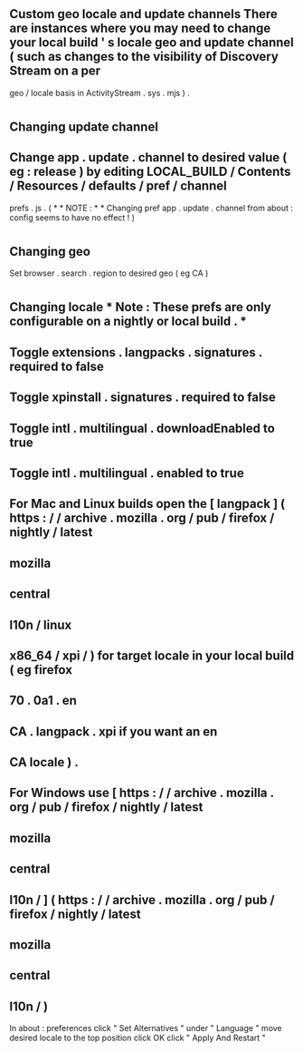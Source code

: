 #
Custom
geo
locale
and
update
channels
There
are
instances
where
you
may
need
to
change
your
local
build
'
s
locale
geo
and
update
channel
(
such
as
changes
to
the
visibility
of
Discovery
Stream
on
a
per
-
geo
/
locale
basis
in
ActivityStream
.
sys
.
mjs
)
.
#
#
Changing
update
channel
-
Change
app
.
update
.
channel
to
desired
value
(
eg
:
release
)
by
editing
LOCAL_BUILD
/
Contents
/
Resources
/
defaults
/
pref
/
channel
-
prefs
.
js
.
(
*
*
NOTE
:
*
*
Changing
pref
app
.
update
.
channel
from
about
:
config
seems
to
have
no
effect
!
)
#
#
Changing
geo
-
Set
browser
.
search
.
region
to
desired
geo
(
eg
CA
)
#
#
Changing
locale
*
Note
:
These
prefs
are
only
configurable
on
a
nightly
or
local
build
.
*
-
Toggle
extensions
.
langpacks
.
signatures
.
required
to
false
-
Toggle
xpinstall
.
signatures
.
required
to
false
-
Toggle
intl
.
multilingual
.
downloadEnabled
to
true
-
Toggle
intl
.
multilingual
.
enabled
to
true
-
For
Mac
and
Linux
builds
open
the
[
langpack
]
(
https
:
/
/
archive
.
mozilla
.
org
/
pub
/
firefox
/
nightly
/
latest
-
mozilla
-
central
-
l10n
/
linux
-
x86_64
/
xpi
/
)
for
target
locale
in
your
local
build
(
eg
firefox
-
70
.
0a1
.
en
-
CA
.
langpack
.
xpi
if
you
want
an
en
-
CA
locale
)
.
-
For
Windows
use
[
https
:
/
/
archive
.
mozilla
.
org
/
pub
/
firefox
/
nightly
/
latest
-
mozilla
-
central
-
l10n
/
]
(
https
:
/
/
archive
.
mozilla
.
org
/
pub
/
firefox
/
nightly
/
latest
-
mozilla
-
central
-
l10n
/
)
-
In
about
:
preferences
click
"
Set
Alternatives
"
under
"
Language
"
move
desired
locale
to
the
top
position
click
OK
click
"
Apply
And
Restart
"

